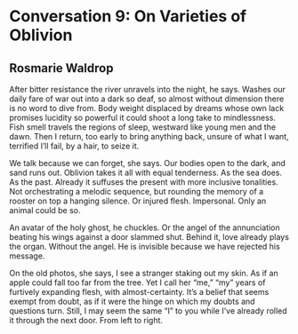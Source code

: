 # Conversation 9: On Varieties of Oblivion
## Rosmarie Waldrop
After bitter resistance the river unravels into the night, he says. Washes our
daily fare of war out into a dark so deaf, so almost without dimension there
is no word to dive from. Body weight displaced by dreams whose own lack
promises lucidity so powerful it could shoot a long take to mindlessness. Fish
smell travels the regions of sleep, westward like young men and the dawn. Then
I return, too early to bring anything back, unsure of what I want, terrified
I’ll fail, by a hair, to seize it.



We talk because we can forget, she says. Our bodies open to the dark, and sand
runs out. Oblivion takes it all with equal tenderness. As the sea does. As the
past. Already it suffuses the present with more inclusive tonalities. Not
orchestrating a melodic sequence, but rounding the memory of a rooster on top
a hanging silence. Or injured flesh. Impersonal. Only an animal could be so.



An avatar of the holy ghost, he chuckles. Or the angel of the annunciation
beating his wings against a door slammed shut. Behind it, love already plays
the organ. Without the angel. He is invisible because we have rejected his
message.



On the old photos, she says, I see a stranger staking out my skin. As if an
apple could fall too far from the tree. Yet I call her “me,” “my” years of
furtively expanding flesh, with almost-certainty. It’s a belief that seems
exempt from doubt, as if it were the hinge on which my doubts and questions
turn. Still, I may seem the same “I” to you while I’ve already rolled it
through the next door. From left to right.